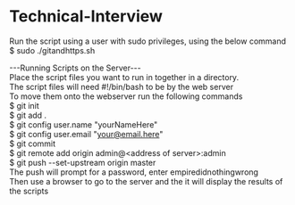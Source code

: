 # Technical-Interview
Run the script using a user with sudo privileges, using the below command  
$ sudo ./gitandhttps.sh  
  
---Running Scripts on the Server---  
Place the script files you want to run in together in a directory.  
The script files will need #!/bin/bash to be by the web server  
To move them onto the webserver run the following commands  
$ git init  
$ git add .  
$ git config user.name "yourNameHere"  
$ git config user.email "your@email.here"  
$ git commit  
$ git remote add origin admin@\<address of server\>:admin  
$ git push --set-upstream origin master  
The push will prompt for a password, enter empiredidnothingwrong  
Then use a browser to go to the server and the it will display the results of the scripts  
